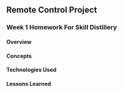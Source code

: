 ## Remote Control Project

### Week 1 Homework For Skill Distillery

#### Overview

#### Concepts

#### Technologies Used

#### Lessons Learned
